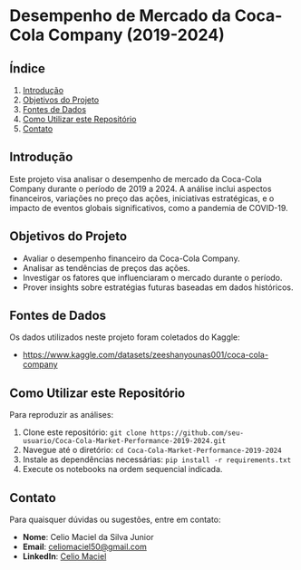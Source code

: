# Desempenho de Mercado da Coca-Cola Company (2019-2024)

## Índice

1. [Introdução](#introdução)
2. [Objetivos do Projeto](#objetivos-do-projeto)
3. [Fontes de Dados](#fontes-de-dados)
4. [Como Utilizar este Repositório](#como-utilizar-este-repositório)
5. [Contato](#contato)

## Introdução

Este projeto visa analisar o desempenho de mercado da Coca-Cola Company durante o período de 2019 a 2024. A análise inclui aspectos financeiros, variações no preço das ações, iniciativas estratégicas, e o impacto de eventos globais significativos, como a pandemia de COVID-19.

## Objetivos do Projeto

- Avaliar o desempenho financeiro da Coca-Cola Company.
- Analisar as tendências de preços das ações.
- Investigar os fatores que influenciaram o mercado durante o período.
- Prover insights sobre estratégias futuras baseadas em dados históricos.

## Fontes de Dados

Os dados utilizados neste projeto foram coletados do Kaggle:

- https://www.kaggle.com/datasets/zeeshanyounas001/coca-cola-company

## Como Utilizar este Repositório

Para reproduzir as análises:

1. Clone este repositório: `git clone https://github.com/seu-usuario/Coca-Cola-Market-Performance-2019-2024.git`
2. Navegue até o diretório: `cd Coca-Cola-Market-Performance-2019-2024`
3. Instale as dependências necessárias: `pip install -r requirements.txt`
4. Execute os notebooks na ordem sequencial indicada.

## Contato

Para quaisquer dúvidas ou sugestões, entre em contato:

- **Nome**: Celio Maciel da Silva Junior
- **Email**: celiomaciel50@gmail.com
- **LinkedIn**: [Celio Maciel](https://linkedin.com/in/celio-maciel-176302170/)
